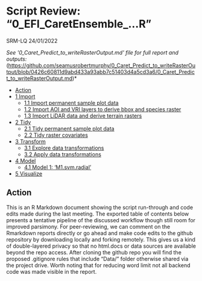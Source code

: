 Script Review: “0_EFI_CaretEnsemble\_…R”
================
SRM-LQ
24/01/2022

*See '0_Caret_Predict_to_writeRasterOutput.md' file for full report and outputs:* 
(https://github.com/seamusrobertmurphy/0_Caret_Predict_to_writeRasterOutput/blob/0426c60811d9abd433a93abb7c51403d4a5cd3a6/0_Caret_Predict_to_writeRasterOutput.md)*
 

-   [Action](#action)
-   [1 Import](#import)
    -   [1.1 Import permanent sample plot
        data](#import-permanent-sample-plot-data)
    -   [1.2 Import AOI and VRI layers to derive bbox and species
        raster](#import-aoi-and-vri-layers-to-derive-bbox-and-species-raster)
    -   [1.3 Import LiDAR data and derive terrain
        rasters](#import-lidar-data-and-derive-terrain-rasters)
-   [2 Tidy](#tidy)
    -   [2.1 Tidy permanent sample plot
        data](#tidy-permanent-sample-plot-data)
    -   [2.2 Tidy raster covariates](#tidy-raster-covariates)
-   [3 Transform](#transform)
    -   [3.1 Explore data
        transformations](#explore-data-transformations)
    -   [3.2 Apply data transformations](#apply-data-transformations)
-   [4 Model](#model)
    -   [4.1 Model 1: ‘M1.svm.radial’](#model-1-m1svmradial)
-   [5 Visualize](#visualize)

## Action

This is an R Markdown document showing the script run-through and code
edits made during the last meeting. The exported table of contents below 
presents a tentative pipeline of the discussed workflow though still room
for improved parsimony. For peer-reviewing, we can comment on the
Rmarkdown reports directly or go ahead and make code edits to the 
github repository by downloading locally and forking remotely. This
gives us a kind of double-layered privacy so that no html.docs or data
sources are available beyond the repo access. After cloning the github
repo you will find the proposed .gitignore rules that include
“Data/” folder otherwise shared via the project drive. Worth noting that
for reducing word limit not all backend code was made visible in the
report.



